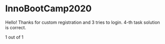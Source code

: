 # InnoBootCamp2020

Hello! 
Thanks for custom registration and 3 tries to login. 
4-th task solution is correct.

1 out of 1
